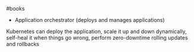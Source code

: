 #books 

* Application orchestrator (deploys and manages applications)

Kubernetes can deploy the application, scale it up and down dynamically, self-heal it when things go wrong, perform zero-downtime rolling updates and rollbacks